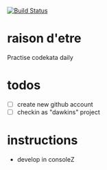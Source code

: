 [![Build Status](https://travis-ci.org/erriapus/dawkins.png)](https://travis-ci.org/erriapus/dawkins)

# raison d'etre

Practise codekata daily

# todos

- [ ] create new github account
- [ ] checkin as "dawkins" project

# instructions

- develop in consoleZ
